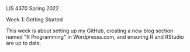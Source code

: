 LIS 4370 Spring 2022

Week 1: Getting Started

This week is about setting up my GitHub, creating a new blog section named "R Programming" in Wordpresss.com, and ensuring R and RStudio are up to date.
